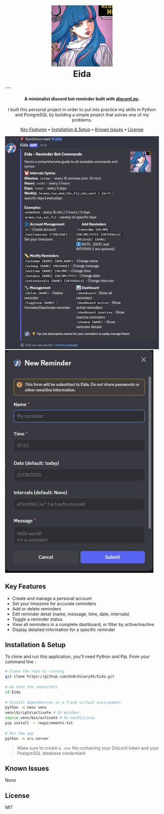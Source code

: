 <h1 align="center">
    <br>
    <img src="images/eida.png" width="200">
    <br>
    Eida
    <br>
</h1>
---
<h4 align="center">A minimalist discord bot reminder built with 
    <a href="https://discordpy.readthedocs.io/en/stable/" target="_blank">discord.py</a>.
</h4>

<p align="center">I built this personal project in order to put into practice my skills in Python and PostgreSQL by building a simple project that solves one of my problems. </p>

<p align="center">
  <a href="#key-features">Key Features</a> •
  <a href="#installation--setup">Installation & Setup</a> •
  <a href="#known-issues">Known Issues</a> •
  <a href="#license">License</a>
</p>


<img src="images/help.png">
<img src="images/remindme.png">

## Key Features

- Create and manage a personal account
- Set your timezone for accurate reminders
- Add or delete reminders
- Edit reminder detail (name, message, time, date, intervals)
- Toggle a reminder status
- View all reminders in a complete dashboard, or filter by active/inactive
- Display detailed information for a specific reminder

## Installation & Setup

To clone and run this application, you'll need Python and Pip.
From your command line :

```bash
# Clone the repo by running
git clone https://github.com/UnOrdinary95/Eida.git

# Go into the repository
cd Eida

# Install dependencies in a fresh virtual environment
python -m venv venv
venv\Scripts\activate # On Windows
source venv/bin/activate # On macOS/Linux
pip install -r requirements.txt

# Run the app
python -m src.server
```

> Make sure to create a `.env` file containing your Discord token and your PostgreSQL database credentials!

## Known Issues

None

## License

MIT
